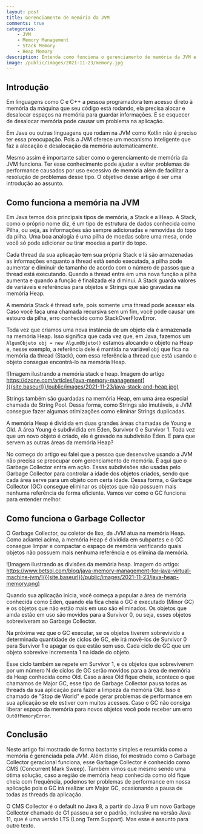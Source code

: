 ```yaml
---
layout: post
title: Gerenciamento de memória da JVM
comments: true
categories: 
    - JVM
    - Memory Management
    - Stack Memory
    - Heap Memory
description: Entenda como funciona o gerenciamento de memória da JVM e como o Garbage Collector te ajuda a não ter que se preocupar com isso.
image: /public/images/2021-11-23/memory.jpg
---
```


## Introdução

Em linguagens como C e C++ a pessoa programadora tem acesso direto à memória da máquina que seu código está rodando, ela precisa alocar e desalocar espaços na memória para guardar informações. E se esquecer de desalocar memória pode causar um problema na aplicação.

Em Java ou outras linguagens que rodam na JVM como Kotlin não é preciso ter essa preocupação. Pois a JVM oferece um mecanismo inteligente que faz a alocação e desalocação da memória automaticamente.

Mesmo assim é importante saber como o gerenciamento de memória da JVM funciona. Ter esse conhecimento pode ajudar a evitar problemas de performance causados por uso excessivo de memória além de facilitar a resolução de problemas desse tipo. O objetivo desse artigo é ser uma introdução ao assunto.

## Como funciona a memória na JVM

Em Java temos dois principais tipos de memória, a Stack e a Heap. A Stack, como o próprio nome diz, é um tipo de estrutura de dados conhecida como Pilha, ou seja, as informações são sempre adicionadas e removidas do topo da pilha. Uma boa analogia é uma pilha de moedas sobre uma mesa, onde você só pode adicionar ou tirar moedas a partir do topo.

Cada thread da sua aplicação tem sua própria Stack e lá são armazenadas as informações enquanto a thread está sendo executada, a pilha pode aumentar e diminuir de tamanho de acordo com o número de passos que a thread está executando. Quando a thread entra em uma nova função a pilha aumenta e quando a função é finalizada ela diminui. A Stack guarda valores de variáveis e referências para objetos e Strings que são gravadas na memória Heap.

A memória Stack é thread safe, pois somente uma thread pode acessar ela. Caso você faça uma chamada recursiva sem um fim, você pode causar um estouro da pilha, erro conhecido como StackOverFlowError.

Toda vez que criamos uma nova instância de um objeto ela é armazenada na memória Heap. Isso significa que cada vez que, em Java, fazemos um `AlgumObjeto obj = new AlgumObjeto()` estamos alocando o objeto na Heap e, nesse exemplo, a referência dele é mantida na variável `obj` que fica na memória da thread (Stack), com essa referência a thread que está usando o objeto consegue encontrá-lo na memória Heap.

![Imagem ilustrando a memória stack e heap. Imagem do artigo https://dzone.com/articles/java-memory-management]({{site.baseurl}}/public/images/2021-11-23/java-stack-and-heap.jpg)

Strings também são guardadas na memória Heap, em uma área especial chamada de String Pool. Dessa forma, como Strings são imutáveis, a JVM consegue fazer algumas otimizações como eliminar Strings duplicadas.

A memória Heap é dividida em duas grandes áreas chamadas de Young e Old. A área Young é subdividida em Eden, Survivor 0 e Survivor 1. Toda vez que um novo objeto é criado, ele é gravado na subdivisão Eden. E para que servem as outras áreas da memória Heap?

No começo do artigo eu falei que a pessoa que desenvolve usando a JVM não precisa se preocupar com gerenciamento de memória. É aqui que o Garbage Collector entra em ação. Essas subdivisões são usadas pelo Garbage Collector para controlar a idade dos objetos criados, sendo que cada área serve para um objeto com certa idade. Dessa forma, o Garbage Collector (GC) consegue eliminar os objetos que não possuem mais nenhuma referência de forma eficiente. Vamos ver como o GC funciona para entender melhor.

## Como funciona o Garbage Collector

O Garbage Collector, ou coletor de lixo, da JVM atua na memória Heap. Como adiantei acima, a memória Heap é dividida em subpartes e o GC consegue limpar e compactar o espaço de memória verificando quais objetos não possuem mais nenhuma referência e os elimina da memória.

![Imagem ilustrando as divisões da memória heap. Imagem do artigo: https://www.betsol.com/blog/java-memory-management-for-java-virtual-machine-jvm/]({{site.baseurl}}/public/images/2021-11-23/java-heap-memory.png)

Quando sua aplicação inicia, você começa a popular a área de memória conhecida como Eden, quando ela fica cheia o GC é executado (Minor GC) e os objetos que não estão mais em uso são eliminados. Os objetos que ainda estão em uso são movidos para a Survivor 0, ou seja, esses objetos sobreviveram ao Garbage Collector.

Na próxima vez que o GC executar, se os objetos tiverem sobrevivido a determinada quantidade de ciclos de GC, ele irá movê-los de Survivor 0 para Survivor 1 e apagar os que estão sem uso. Cada ciclo de GC que um objeto sobrevive incrementa 1 na idade do objeto.

Esse ciclo também se repete em Survivor 1, e os objetos que sobreviverem por um número N de ciclos de GC serão movidos para a área de memória da Heap conhecida como Old. Caso a área Old fique cheia, acontece o que chamamos de Major GC, esse tipo de Garbage Collector pausa todas as threads da sua aplicação para fazer a limpeza da memória Old. Isso é chamado de "Stop de World" e pode gerar problemas de performance em sua aplicação se ele estiver com muitos acessos. Caso o GC não consiga liberar espaço da memória para novos objetos você pode receber um erro `OutOfMemoryError`.

## Conclusão

Neste artigo foi mostrado de forma bastante simples e resumida como a memória é gerenciada pela JVM. Além disso, foi mostrado como o Garbage Collector geracional funciona, esse Garbage Collector é conhecido como CMS (Concurrent Mark Sweep). Também vimos que mesmo sendo uma ótima solução, caso a região de memória heap conhecida como old fique cheia com frequência, podemos ter problemas de performance em nossa aplicação pois o GC irá realizar um Major GC, ocasionando a pausa de todas as threads da aplicação.

O CMS Collector é o default no Java 8, a partir do Java 9 um novo Garbage Collector chamado de G1 passou a ser o padrão, inclusive na versão Java 11, que é uma versão LTS (Long Term Support). Mas esse é assunto para outro texto.
